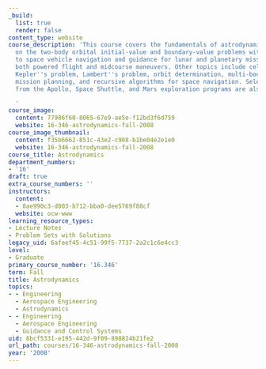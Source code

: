 ```yaml
---
_build:
  list: true
  render: false
content_type: website
course_description: 'This course covers the fundamentals of astrodynamics, focusing
  on the two-body orbital initial-value and boundary-value problems with applications
  to space vehicle navigation and guidance for lunar and planetary missions, including
  both powered flight and midcourse maneuvers. Other topics include celestial mechanics,
  Kepler''s problem, Lambert''s problem, orbit determination, multi-body methods,
  mission planning, and recursive algorithms for space navigation. Selected applications
  from the Apollo, Space Shuttle, and Mars exploration programs are also discussed.

  '
course_image:
  content: 77986f60-8065-67e9-ae5e-f12bd3f6d759
  website: 16-346-astrodynamics-fall-2008
course_image_thumbnail:
  content: f35b6662-851c-43e2-c908-b1be04e2e1e0
  website: 16-346-astrodynamics-fall-2008
course_title: Astrodynamics
department_numbers:
- '16'
draft: true
extra_course_numbers: ''
instructors:
  content:
  - 8ae990c3-d003-b712-bba0-dee5769f88cf
  website: ocw-www
learning_resource_types:
- Lecture Notes
- Problem Sets with Solutions
legacy_uid: 6afeef45-4c51-99f5-7737-2a2c1c6e4cc3
level:
- Graduate
primary_course_number: '16.346'
term: Fall
title: Astrodynamics
topics:
- - Engineering
  - Aerospace Engineering
  - Astrodynamics
- - Engineering
  - Aerospace Engineering
  - Guidance and Control Systems
uid: 8bcf5331-e195-442d-9f09-898824b21fe2
url_path: courses/16-346-astrodynamics-fall-2008
year: '2008'
---
```

